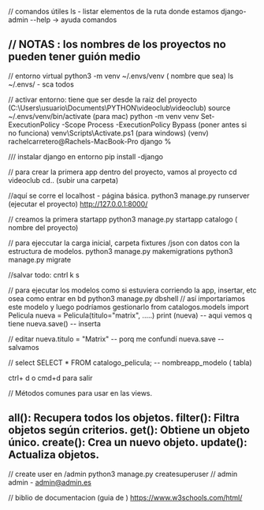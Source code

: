 // comandos útiles
ls - listar elementos de la ruta donde estamos
django-admin --help -> ayuda comandos

// NOTAS :
los nombres de los proyectos no pueden tener guión medio
------------------------------------------

// entorno virtual
python3 -m venv ~/.envs/venv ( nombre que sea)
ls  ~/.envs/ - sca todos

// activar entorno: tiene que ser desde la raiz del proyecto (C:\Users\usuario\Documents\PYTHON\videoclub\videoclub)
source ~/.envs/venv/bin/activate (para mac)
python -m venv venv 
Set-ExecutionPolicy -Scope Process -ExecutionPolicy Bypass (poner antes si no funciona)
venv\Scripts\Activate.ps1 (para windows)
(venv) rachelcarretero@Rachels-MacBook-Pro django % 

/// instalar django en entorno
pip install -django

// para crear la primera app dentro del proyecto, vamos al proyecto
cd videoclub 
cd.. (subir una carpeta)


//aquí se corre el localhost - página básica.
python3 manage.py runserver   (ejecutar el proyecto)
 http://127.0.0.1:8000/

 // creamos la primera startapp
 python3 manage.py startapp catalogo ( nombre del proyecto)

// para ejeccutar la carga inicial, carpeta fixtures /json con datos con la estructura de modelos.
python3 manage.py makemigrations 
python3 manage.py migrate

//salvar todo: cntrl k s


// para ejecutar los modelos como si estuviera corriendo la app, insertar, etc osea como entrar en bd
python3 manage.py dbshell
// así importariamos este modelo y luego podríamos gestionarlo
from catalogos.models import Pelicula 
nueva = Pelicula(titulo="matrix", .....)
print (nueva) -- aqui vemos q tiene
nueva.save() -- inserta 

// editar
nueva.titulo = "Matrix" -- porq me confundí
nueva.save -- salvamos

// select
SELECT * FROM catalogo_pelicula; -- nombreapp_modelo ( tabla)


ctrl+ d o cmd+d para salir

// Métodos comunes para usar en las views.

all(): Recupera todos los objetos.
filter(): Filtra objetos según criterios.
get(): Obtiene un objeto único.
create(): Crea un nuevo objeto.
update(): Actualiza objetos.
----------------------

// create user en /admin
 python3 manage.py createsuperuser
 // admin admin  - admin@admin.es


 // biblio de documentacion (guia de )
 https://www.w3schools.com/html/